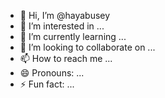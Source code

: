 - 👋 Hi, I’m @hayabusey
- 👀 I’m interested in ...
- 🌱 I’m currently learning ...
- 💞️ I’m looking to collaborate on ...
- 📫 How to reach me ...
- 😄 Pronouns: ...
- ⚡ Fun fact: ...

<!---
hayabusey/hayabusey is a ✨ special ✨ repository because its `README.md` (this file) appears on your GitHub profile.
You can click the Preview link to take a look at your changes.
--->
